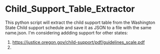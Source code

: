 # Child_Support_Table_Extractor
This python script will extract the child support table from the Washington State Child support schedule and save it as JSON to a file with the same name.json.
I'm considering addding support for other states:
  1. https://justice.oregon.gov/child-support/pdf/guidelines_scale.pdf
  2. 
